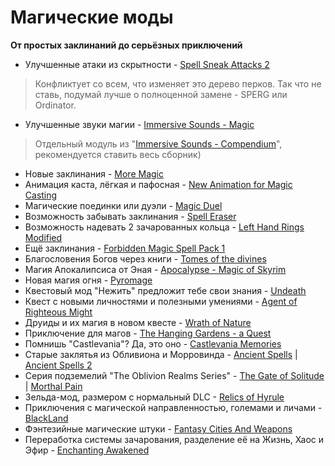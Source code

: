 # Магические моды

**От простых заклинаний до серьёзных приключений**

+ Улучшенные атаки из скрытности - [Spell Sneak Attacks 2](http://www.nexusmods.com/skyrim/mods/12637/)

> Конфликтует со всем, что изменяет это дерево перков. Так что не ставь, подумай лучше о полноценной замене - SPERG или Ordinator.

+ Улучшенные звуки магии - [Immersive Sounds - Magic](http://www.nexusmods.com/skyrim/mods/40190/)

> Отдельный модуль из "[Immersive Sounds - Compendium](http://www.nexusmods.com/skyrim/mods/54387/)", рекомендуется ставить весь сборник)

+ Новые заклинания - [More Magic](http://www.nexusmods.com/skyrim/mods/45295/)
+ Анимация каста, лёгкая и пафосная - [New Animation for Magic Casting](http://www.nexusmods.com/skyrim/mods/28428/)
+ Магические поединки или дуэли - [Magic Duel](http://www.nexusmods.com/skyrim/mods/18763/)
+ Возможность забывать заклинания - [Spell Eraser](http://www.nexusmods.com/skyrim/mods/18096/)
+ Возможность надевать 2 зачарованных кольца - [Left Hand Rings Modified](http://www.nexusmods.com/skyrim/mods/58491/)
+ Ещё заклинания - [Forbidden Magic Spell Pack 1](http://www.nexusmods.com/skyrim/mods/31882/)
+ Благословения Богов через книги - [Tomes of the divines](http://www.nexusmods.com/skyrim/mods/50997/)
+ Магия Апокалипсиса от Эная - [Apocalypse - Magic of Skyrim](http://www.nexusmods.com/skyrim/mods/16225/)
+ Новая магия огня - [Pyromage](http://www.nexusmods.com/skyrim/mods/45764/)
+ Квестовый мод "Нежить" предложит тебе свои знания - [Undeath](http://www.nexusmods.com/skyrim/mods/40607/)
+ Квест с новыми личностями и полезными умениями - [Agent of Righteous Might](http://www.nexusmods.com/skyrim/mods/33766/)
+ Друиды и их магия в новом квесте - [Wrath of Nature](http://www.nexusmods.com/skyrim/mods/31485/)
+ Приключение для магов - [The Hanging Gardens - a Quest](http://www.nexusmods.com/skyrim/mods/30279/)
+ Помнишь "Castlevania"? Да, это оно - [Castlevania Memories](http://www.nexusmods.com/skyrim/mods/23428/)
+ Старые заклятья из Обливиона и Морровинда - [Ancient Spells](http://www.nexusmods.com/skyrim/mods/9153/) | [Ancient Spells 2](http://www.nexusmods.com/skyrim/mods/36954/)
+ Серия подземелий "The Oblivion Realms Series" - [The Gate of Solitude](http://www.nexusmods.com/skyrim/mods/21256/) | [Morthal Pain](http://www.nexusmods.com/skyrim/mods/25676/)
+ Зельда-мод, размером с нормальный DLC - [Relics of Hyrule](http://www.nexusmods.com/skyrim/mods/40615/)
+ Приключения с магической направленностью, големами и личами - [BlackLand](http://www.nexusmods.com/skyrim/mods/38635/)
+ Фэнтезийные магические штуки - [Fantasy Cities And Weapons](http://www.nexusmods.com/skyrim/mods/47260/)
+ Переработка системы зачарования, разделение её на Жизнь, Хаос и Эфир - [Enchanting Awakened](http://www.nexusmods.com/skyrim/mods/42796/)
